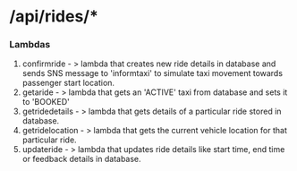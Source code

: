# /api/rides/*

### Lambdas
1. confirmride - > lambda that creates new ride details in database and sends SNS message to 'informtaxi' to simulate taxi movement towards passenger start location.
2. getaride - > lambda that gets an 'ACTIVE' taxi from database and sets it to 'BOOKED'
3. getridedetails - > lambda that gets details of a particular ride stored in database.
4. getridelocation - > lambda that gets the current vehicle location for that particular ride.
5. updateride - > lambda that updates ride details like start time, end time or feedback details in database.
